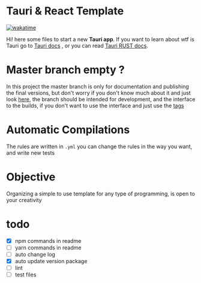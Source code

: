 # Tauri & React  Template
[![wakatime](https://wakatime.com/badge/github/dnettoRaw/tauri.svg)](https://wakatime.com/badge/github/dnettoRaw/tauri)

Hi! here some files to start a new **Tauri app**. If you want to learn about wtf is Tauri go to  [Tauri docs](https://tauri.studio/docs/getting-started/prerequisites) , or you can read  [Tauri RUST docs](https://docs.rs/tauri/latest/tauri/).  

# Master branch empty ?
In this project the master branch is only for documentation and publishing the final versions, but don't worry if you don't know much about it and just look [here](https://docs.github.com/en/pull-requests/collaborating-with-pull-requests/proposing-changes-to-your-work-with-pull-requests/about-branches), the branch should be intended for development, and the interface to the builds, if you don't want to use the interface and just use the [tags](https://docs.github.com/en/desktop/contributing-and-collaborating-using-github-desktop/managing-commits/managing-tags)

# Automatic Compilations
The rules are written in `.yml` you can change the rules in the way you want, and write new tests

# Objective
Organizing a simple to use template for any type of programming, is open to your creativity

# todo
- [x] npm commands in readme 
- [ ] yarn commands in readme
- [ ] auto change log
- [x] auto update version package 
- [ ] lint
- [ ] test files 
